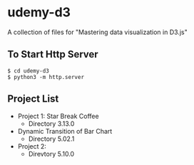 # udemy-d3
A collection of files for "Mastering data visualization in D3.js"

## To Start Http Server

```
$ cd udemy-d3
$ python3 -m http.server
```

## Project List

- Project 1: Star Break Coffee
    - Directory 3.13.0
- Dynamic Transition of Bar Chart
    - Directory 5.02.1
- Project 2: 
    - Direvtory 5.10.0
